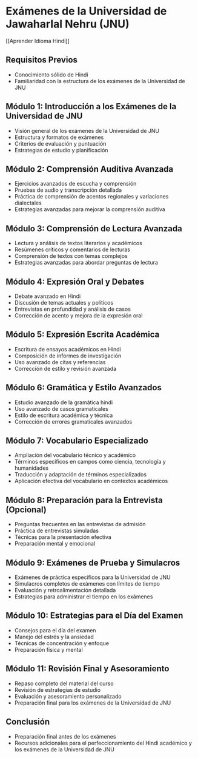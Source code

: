 # Exámenes de la Universidad de Jawaharlal Nehru (JNU)

[[Aprender Idioma Hindi]]

## Requisitos Previos
- Conocimiento sólido de Hindi
- Familiaridad con la estructura de los exámenes de la Universidad de JNU

## Módulo 1: Introducción a los Exámenes de la Universidad de JNU
- Visión general de los exámenes de la Universidad de JNU
- Estructura y formatos de exámenes
- Criterios de evaluación y puntuación
- Estrategias de estudio y planificación

## Módulo 2: Comprensión Auditiva Avanzada
- Ejercicios avanzados de escucha y comprensión
- Pruebas de audio y transcripción detallada
- Práctica de comprensión de acentos regionales y variaciones dialectales
- Estrategias avanzadas para mejorar la comprensión auditiva

## Módulo 3: Comprensión de Lectura Avanzada
- Lectura y análisis de textos literarios y académicos
- Resúmenes críticos y comentarios de lecturas
- Comprensión de textos con temas complejos
- Estrategias avanzadas para abordar preguntas de lectura

## Módulo 4: Expresión Oral y Debates
- Debate avanzado en Hindi
- Discusión de temas actuales y políticos
- Entrevistas en profundidad y análisis de casos
- Corrección de acento y mejora de la expresión oral

## Módulo 5: Expresión Escrita Académica
- Escritura de ensayos académicos en Hindi
- Composición de informes de investigación
- Uso avanzado de citas y referencias
- Corrección de estilo y revisión avanzada

## Módulo 6: Gramática y Estilo Avanzados
- Estudio avanzado de la gramática hindi
- Uso avanzado de casos gramaticales
- Estilo de escritura académica y técnica
- Corrección de errores gramaticales avanzados

## Módulo 7: Vocabulario Especializado
- Ampliación del vocabulario técnico y académico
- Términos específicos en campos como ciencia, tecnología y humanidades
- Traducción y adaptación de términos especializados
- Aplicación efectiva del vocabulario en contextos académicos

## Módulo 8: Preparación para la Entrevista (Opcional)
- Preguntas frecuentes en las entrevistas de admisión
- Práctica de entrevistas simuladas
- Técnicas para la presentación efectiva
- Preparación mental y emocional

## Módulo 9: Exámenes de Prueba y Simulacros
- Exámenes de práctica específicos para la Universidad de JNU
- Simulacros completos de exámenes con límites de tiempo
- Evaluación y retroalimentación detallada
- Estrategias para administrar el tiempo en los exámenes

## Módulo 10: Estrategias para el Día del Examen
- Consejos para el día del examen
- Manejo del estrés y la ansiedad
- Técnicas de concentración y enfoque
- Preparación física y mental

## Módulo 11: Revisión Final y Asesoramiento
- Repaso completo del material del curso
- Revisión de estrategias de estudio
- Evaluación y asesoramiento personalizado
- Preparación final para los exámenes de la Universidad de JNU

## Conclusión
- Preparación final antes de los exámenes
- Recursos adicionales para el perfeccionamiento del Hindi académico y los exámenes de la Universidad de JNU

